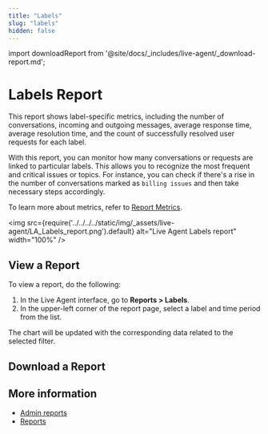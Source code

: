 ```yaml
---
title: "Labels" 
slug: "labels" 
hidden: false 
---
```

import downloadReport from '@site/docs/_includes/live-agent/_download-report.md';


# Labels Report

This report shows label-specific metrics, including the number of conversations, incoming and outgoing messages, average response time, average resolution time, and the count of successfully resolved user requests for each label.

With this report, you can monitor how many conversations or requests are linked to particular labels. This allows you to recognize the most frequent and critical issues or topics. For instance, you can check if there's a rise in the number of conversations marked as `billing issues` and then take necessary steps accordingly.

To learn more about metrics, refer to [Report Metrics](overview.md#report-metrics).

<img src={require('../../../../static/img/_assets/live-agent/LA_Labels_report.png').default} alt="Live Agent Labels report" width="100%" />

## View a Report

To view a report, do the following:

1. In the Live Agent interface, go to **Reports > Labels**.
2. In the upper-left corner of the report page, select a label and time period from the list.

The chart will be updated with the corresponding data related to the selected filter.

## Download a Report

<downloadReport />

## More information

- [Admin reports](overview.md)
- [Reports](overview.md)